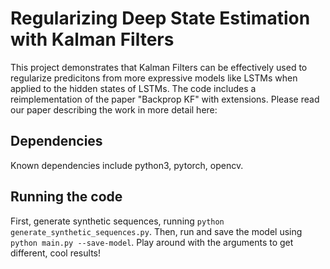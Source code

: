 # Regularizing Deep State Estimation with Kalman Filters
This project demonstrates that Kalman Filters can be effectively used to regularize predicitons from more expressive models 
like LSTMs when applied to the hidden states of LSTMs. The code includes a reimplementation of the paper "Backprop KF" with extensions.
Please read our paper describing the work in more detail here:

## Dependencies
Known dependencies include python3, pytorch, opencv. 

## Running the code
First, generate synthetic sequences, running `python generate_synthetic_sequences.py`. Then, run and save the model using `python main.py --save-model`. 
Play around with the arguments to get different, cool results!
